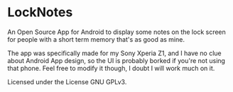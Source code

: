 # LockNotes
An Open Source App for Android to display some notes on the lock screen for people with a short term memory that's as good as mine. 

The app was specifically made for my Sony Xperia Z1, and I have no clue about Android App design, so the UI is probably borked if you're not using that phone. Feel free to modify it though, I doubt I will work much on it.

Licensed under the License GNU GPLv3.
